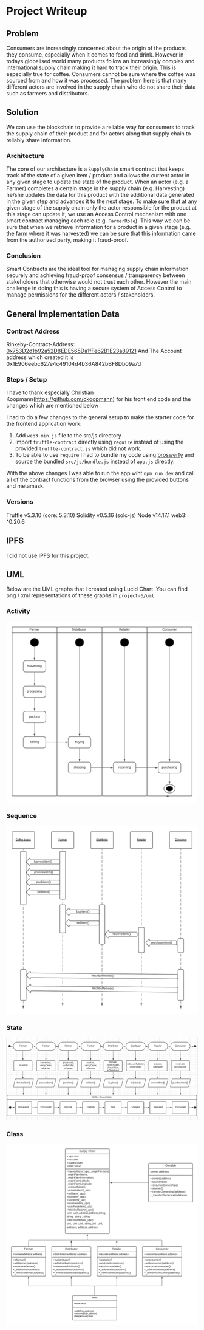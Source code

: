 # Project Writeup

## Problem 

Consumers are increasingly concerned about the origin of the products they consume, especially when it comes to food and drink.
However in todays globalised world many products follow an increasingly complex and international supply chain making it hard to
track their origin. 
This is especially true for coffee. Consumers cannot be sure where the coffee was sourced from and how it was processed.
The problem here is that many different actors are involved in the supply chain who do not share their data such as farmers and distributors.

## Solution
We can use the blockchain to provide a reliable way for consumers to track the supply chain of their product and for actors along that supply chain to reliably share information.

### Architecture
The core of our architecture is a `SupplyChain` smart contract that keeps track of the state of a given item / product and allows the current actor in any given stage
to update the state of the product. When an actor (e.g. a Farmer) completes a certain stage in the supply chain (e.g. Harvesting) he/she updates the data for this product with the additional data generated in the given step and advances it to the next stage.
To make sure that at any given stage of the supply chain only the actor responsible for the product at this stage can update it, we use an Access Control mechanism with one smart contract managing each role (e.g. `FarmerRole`). This way we can be sure that when we retrieve information for a product in a given stage (e.g. the farm where it was harvested) we can be sure that this information came from the authorized party, making it fraud-proof.

### Conclusion
Smart Contracts are the ideal tool for managing supply chain information securely and achieving fraud-proof consensus / transparency between stakeholders that otherwise
would not trust each other. However the main challenge in doing this is having a secure system of Access Control to manage permissions for the different actors / stakeholders.

## General Implementation Data

### Contract Address
Rinkeby-Contract-Address: [0x753D2d1b92a52D8EDE565Da1fFe62B1E23a89121](https://rinkeby.etherscan.io/address/0x753d2d1b92a52d8ede565da1ffe62b1e23a89121)
And The Account address which created it is 0x1E906eebc627e4c49104d4b36A842bBF8Db09a7d

### Steps / Setup

I have to thank especially Christian Koopmann(https://github.com/ckoopmann) for his front end code and the changes which are mentioned below

I had to do a few changes to the general setup to make the starter code for the frontend application work:
1. Add `web3.min.js` file to the src/js directory
2. Import `truffle-contract` directly using `require` instead of using the provided `truffle-contract.js` which did not work.
3. To be able to use `require` I had to bundle my code using [broswerfy](http://browserify.org/) and source the bundled `src/js/bundle.js` instead of `app.js` directly.

With the above changes I was able to run the app wiht `npm run dev` and call all of the contract functions from the browser using the provided buttons and metamask.

### Versions
Truffle v5.3.10 (core: 5.3.10)
Solidity v0.5.16 (solc-js)
Node v14.17.1
web3: ^0.20.6

## IPFS
I did not use IPFS for this project.

## UML
Below are the UML graphs that I created using Lucid Chart. You can find png / xml representations of these graphs in `project-6/uml`

### Activity
![Activity-Diagram](UMLdocuments/Activitydiagram.png)
### Sequence
![Sequence-Diagram](UMLdocuments/SequenceDiagram.png)
### State
![State-Diagram](UMLdocuments/StateDiagram.png)
### Class
![Class-Diagram](UMLdocuments/ClassDiagram.png)








